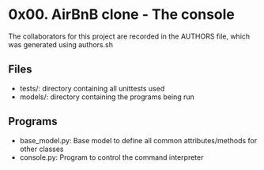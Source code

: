 # 0x00. AirBnB clone - The console
The collaborators for this project are recorded in the AUTHORS file, which
was generated using authors.sh

## Files
- tests/: directory containing all unittests used
- models/: directory containing the programs being run

## Programs
- base_model.py: Base model to define all common attributes/methods for
other classes
- console.py: Program to control the command interpreter
